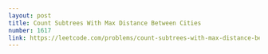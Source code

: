 ```yaml
---
layout: post
title: Count Subtrees With Max Distance Between Cities
number: 1617
link: https://leetcode.com/problems/count-subtrees-with-max-distance-between-cities
---
```

